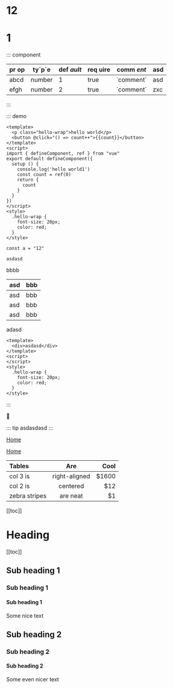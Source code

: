 # 12
# 1


::: component

| pr op | ty\`p\`e | def *ault* | req __uire__ | comm _ent_  | asd |
|-------|----------|------------|--------------|-------------|-----|
| abcd  | number   | 1          | true         | \`comment\` | asd |
| efgh  | number   | 2          | true         | \`comment\` | zxc |

:::

::: demo

```vue
<template>
  <p class="hello-wrap">hello world</p>
  <button @click="() => count++">{{count}}</button>
</template>
<script>
import { defineComponent, ref } from "vue"
export default defineComponent({
  setup () {
    console.log('hello world1')
    const count = ref(0)
    return {
      count
    }
  }
})
</script>
<style>
  .hello-wrap {
    font-size: 20px;
    color: red;
  }
</style>
```

<!-- description -->

```js{1}
const a = "12"
```

`asdasd`

bbbb

| asd | bbb |
|-----|-----|
| asd | bbb |
| asd | bbb |
| asd | bbb |

adasd

```vue
<template>
  <div>asdasd</div>
</template>
<script>
</script>
<style>
  .hello-wrap {
    font-size: 20px;
    color: red;
  }
</style>
```
:::

:tada:

::: tip
asdasdasd
:::

[Home](/#heading)

[Home](https://www.baidu.com)

| Tables        |      Are      |  Cool |
|:--------------|:-------------:|------:|
| col 3 is      | right-aligned | $1600 |
| col 2 is      |   centered    |   $12 |
| zebra stripes |   are neat    |    $1 |

[[toc]]


# Heading

[[toc]]

## Sub heading 1
### Sub heading 1
#### Sub heading 1
Some nice text

## Sub heading 2
### Sub heading 2
#### Sub heading 2
Some even nicer text
